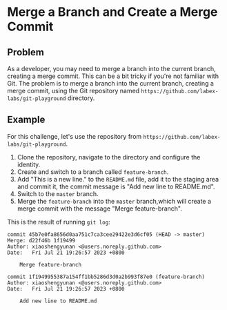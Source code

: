 # Merge a Branch and Create a Merge Commit

## Problem

As a developer, you may need to merge a branch into the current branch, creating a merge commit. This can be a bit tricky if you're not familiar with Git. The problem is to merge a branch into the current branch, creating a merge commit, using the Git repository named `https://github.com/labex-labs/git-playground` directory.

## Example

For this challenge, let's use the repository from `https://github.com/labex-labs/git-playground`.

1. Clone the repository, navigate to the directory and configure the identity.
2. Create and switch to a branch called `feature-branch`.
3. Add "This is a new line." to the `README.md` file, add it to the staging area and commit it, the commit message is "Add new line to README.md".
4. Switch to the `master` branch.
5. Merge the `feature-branch` into the `master` branch,which will create a merge commit with the message "Merge feature-branch".

This is the result of running `git log`:

```shell
commit 45b7e0fa8656d0aa751c7ca3cee29422e3d6cf05 (HEAD -> master)
Merge: d22f46b 1f19499
Author: xiaoshengyunan <@users.noreply.github.com>
Date:   Fri Jul 21 19:26:57 2023 +0800

    Merge feature-branch

commit 1f1949955387a154ff1bb5286d3d0a2b993f87e0 (feature-branch)
Author: xiaoshengyunan <@users.noreply.github.com>
Date:   Fri Jul 21 19:26:57 2023 +0800

    Add new line to README.md
```
